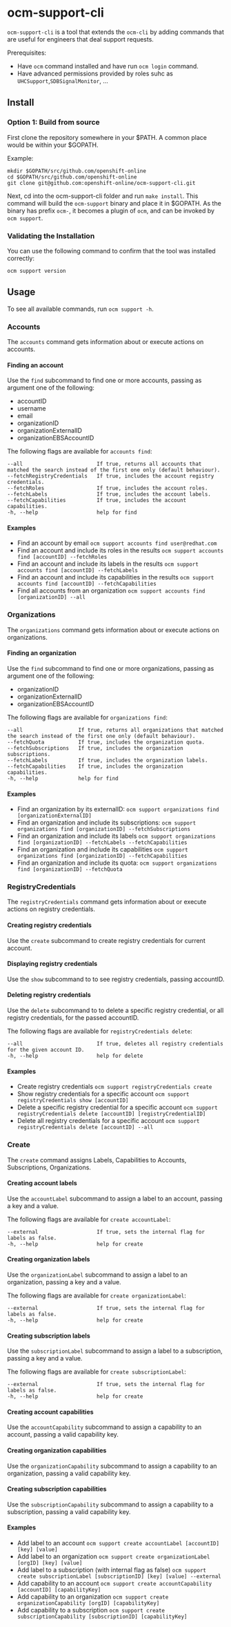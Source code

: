 # ocm-support-cli

`ocm-support-cli` is a tool that extends the `ocm-cli` by adding commands that are useful for engineers that deal support requests.

Prerequisites: 

* Have `ocm` command installed and have run `ocm login` command.
* Have advanced permissions provided by roles suhc as `UHCSupport`,`SDBSignalMonitor`, ...

## Install

### Option 1: Build from source
First clone the repository somewhere in your $PATH. A common place would be within your $GOPATH.

Example:

```
mkdir $GOPATH/src/github.com/openshift-online
cd $GOPATH/src/github.com/openshift-online
git clone git@github.com:openshift-online/ocm-support-cli.git
```

Next, cd into the ocm-support-cli folder and run `make install`. This command will build the `ocm-support` binary and place it in $GOPATH. As the binary has prefix `ocm-`, it becomes a plugin of `ocm`, and can be invoked by `ocm support`.

### Validating the Installation

You can use the following command to confirm that the tool was installed correctly:

`ocm support version`

## Usage

To see all available commands, run `ocm support -h`.

### Accounts

The `accounts` command gets information about or execute actions on accounts.

#### Finding an account

Use the `find` subcommand to find one or more accounts, passing as argument one of the following:

* accountID
* username
* email
* organizationID
* organizationExternalID
* organizationEBSAccountID

The following flags are available for `accounts find`:

```
--all                        If true, returns all accounts that matched the search instead of the first one only (default behaviour).
--fetchRegistryCredentials   If true, includes the account registry credentials.
--fetchRoles                 If true, includes the account roles.
--fetchLabels                If true, includes the account labels.
--fetchCapabilities          If true, includes the account capabilities.
-h, --help                   help for find
```

#### Examples

* Find an account by email `ocm support accounts find user@redhat.com`
* Find an account and include its roles in the results `ocm support accounts find [accountID] --fetchRoles`
* Find an account and include its labels in the results `ocm support accounts find [accountID] --fetchLabels`
* Find an account and include its capabilities in the results `ocm support accounts find [accountID] --fetchCapabilities`
* Find all accounts from an organization `ocm support accounts find [organizationID] --all`

### Organizations

The `organizations` command gets information about or execute actions on organizations.

#### Finding an organization

Use the `find` subcommand to find one or more organizations, passing as argument one of the following:

* organizationID
* organizationExternalID
* organizationEBSAccountID

The following flags are available for `organizations find`:

```
--all                  If true, returns all organizations that matched the search instead of the first one only (default behaviour).
--fetchQuota           If true, includes the organization quota.
--fetchSubscriptions   If true, includes the organization subscriptions.
--fetchLabels          If true, includes the organization labels.
--fetchCapabilities    If true, includes the organization capabilities.
-h, --help             help for find
```

#### Examples

* Find an organization by its externalID: `ocm support organizations find [organizationExternalID]`
* Find an organization and include its subscriptions: `ocm support organizations find [organizationID] --fetchSubscriptions`
* Find an organization and include its labels `ocm support organizations find [organizationID] --fetchLabels --fetchCapabilities`
* Find an organization and include its capabilities `ocm support organizations find [organizationID] --fetchCapabilities`
* Find an organization and include its quota: `ocm support organizations find [organizationID] --fetchQuota`

### RegistryCredentials

The `registryCredentials` command gets information about or execute actions on registry credentials.

#### Creating registry credentials

Use the `create` subcommand to create registry credentials for current account. 

#### Displaying registry credentials

Use the `show` subcommand to to see registry credentials, passing accountID.

#### Deleting registry credentials

Use the `delete` subcommand to to delete a specific registry credential, or all registry credentials, for the passed accountID.

The following flags are available for `registryCredentials delete`:

```
--all                        If true, deletes all registry credentials for the given account ID.
-h, --help                   help for delete
```

#### Examples

* Create registry credentials `ocm support registryCredentials create`
* Show registry credentials for a specific account `ocm support registryCredentials show [accountID]`
* Delete a specific registry credential for a specific account `ocm support registryCredentials delete [accountID] [registryCredentialID]`
* Delete all registry credentials for a specific account `ocm support registryCredentials delete [accountID] --all`

### Create

The `create` command assigns Labels, Capabilities to Accounts, Subscriptions, Organizations.

#### Creating account labels

Use the `accountLabel` subcommand to assign a label to an account, passing a key and a value. 

The following flags are available for `create accountLabel`:

```
--external                   If true, sets the internal flag for labels as false.
-h, --help                   help for create
```

#### Creating organization labels

Use the `organizationLabel` subcommand to assign a label to an organization, passing a key and a value. 

The following flags are available for `create organizationLabel`:

```
--external                   If true, sets the internal flag for labels as false.
-h, --help                   help for create
```

#### Creating subscription labels

Use the `subscriptionLabel` subcommand to assign a label to a subscription, passing a key and a value. 

The following flags are available for `create subscriptionLabel`:

```
--external                   If true, sets the internal flag for labels as false.
-h, --help                   help for create
```

#### Creating account capabilities

Use the `accountCapability` subcommand to assign a capability to an account, passing a valid capability key. 

#### Creating organization capabilities

Use the `organizationCapability` subcommand to assign a capability to an organization, passing a valid capability key. 

#### Creating subscription capabilities

Use the `subscriptionCapability` subcommand to assign a capability to a subscription, passing a valid capability key. 

#### Examples

* Add label to an account `ocm support create accountLabel [accountID] [key] [value]`
* Add label to an organization `ocm support create organizationLabel [orgID] [key] [value]`
* Add label to a subscription (with internal flag as false) `ocm support create subscriptionLabel [subscriptionID] [key] [value] --external`
* Add capability to an account `ocm support create accountCapability [accountID] [capabilityKey]`
* Add capability to an organization `ocm support create organizationCapability [orgID] [capabilityKey]`
* Add capability to a subscription `ocm support create subscriptionCapability [subscriptionID] [capabilityKey]`